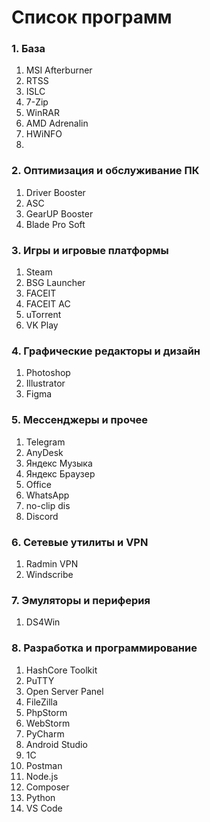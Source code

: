 # Список программ

### **1. База**  
1. MSI Afterburner  
2. RTSS  
3. ISLC
4. 7-Zip
5. WinRAR
6. AMD Adrenalin
7. HWiNFO
8.    

### **2. Оптимизация и обслуживание ПК**  
1. Driver Booster  
2. ASC  
3. GearUP Booster  
4. Blade Pro Soft  

### **3. Игры и игровые платформы**  
1. Steam   
2. BSG Launcher  
3. FACEIT
4. FACEIT AC  
5. uTorrent
6. VK Play  

### **4. Графические редакторы и дизайн**  
1. Photoshop  
2. Illustrator
3. Figma  

### **5. Мессенджеры и прочее**  
1. Telegram  
2. AnyDesk  
3. Яндекс Музыка
4. Яндекс Браузер
5. Office
6. WhatsApp
7. no-clip dis
8. Discord  

### **6. Сетевые утилиты и VPN**  
1. Radmin VPN  
2. Windscribe  

### **7. Эмуляторы и периферия**  
1. DS4Win  

### **8. Разработка и программирование**  
1. HashCore Toolkit  
2. PuTTY  
3. Open Server Panel  
4. FileZilla  
5. PhpStorm  
6. WebStorm  
7. PyCharm  
8. Android Studio  
9. 1C
10. Postman
11. Node.js
12. Composer
13. Python
14. VS Code

